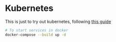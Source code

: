 # Kubernetes


This is just to try out kubernetes, following [this guide](https://medium.freecodecamp.org/learn-kubernetes-in-under-3-hours-a-detailed-guide-to-orchestrating-containers-114ff420e882)

```bash
# To start services in docker
docker-compose --build up -d
```
